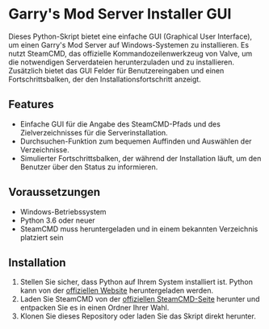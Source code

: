 # Garry's Mod Server Installer GUI

Dieses Python-Skript bietet eine einfache GUI (Graphical User Interface), um einen Garry's Mod Server auf Windows-Systemen zu installieren. Es nutzt SteamCMD, das offizielle Kommandozeilenwerkzeug von Valve, um die notwendigen Serverdateien herunterzuladen und zu installieren. Zusätzlich bietet das GUI Felder für Benutzereingaben und einen Fortschrittsbalken, der den Installationsfortschritt anzeigt.

## Features

- Einfache GUI für die Angabe des SteamCMD-Pfads und des Zielverzeichnisses für die Serverinstallation.
- Durchsuchen-Funktion zum bequemen Auffinden und Auswählen der Verzeichnisse.
- Simulierter Fortschrittsbalken, der während der Installation läuft, um den Benutzer über den Status zu informieren.

## Voraussetzungen

- Windows-Betriebssystem
- Python 3.6 oder neuer
- SteamCMD muss heruntergeladen und in einem bekannten Verzeichnis platziert sein

## Installation

1. Stellen Sie sicher, dass Python auf Ihrem System installiert ist. Python kann von der [offiziellen Website](https://www.python.org/downloads/) heruntergeladen werden.
2. Laden Sie SteamCMD von der [offiziellen SteamCMD-Seite](https://developer.valvesoftware.com/wiki/SteamCMD) herunter und entpacken Sie es in einen Ordner Ihrer Wahl.
3. Klonen Sie dieses Repository oder laden Sie das Skript direkt herunter.
